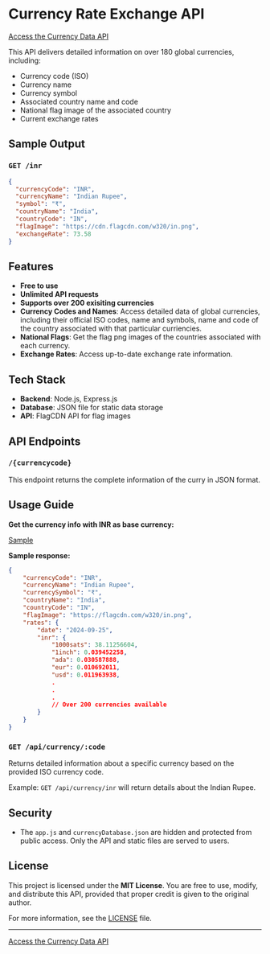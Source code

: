 # Currency Rate Exchange API

[Access the Currency Data API](http://localhost:3000/api/currency/inr)

This API delivers detailed information on over 180 global currencies, including:

- Currency code (ISO)
- Currency name
- Currency symbol
- Associated country name and code
- National flag image of the associated country
- Current exchange rates

## Sample Output

### `GET /inr`

```json
{
  "currencyCode": "INR",
  "currencyName": "Indian Rupee",
  "symbol": "₹",
  "countryName": "India",
  "countryCode": "IN",
  "flagImage": "https://cdn.flagcdn.com/w320/in.png",
  "exchangeRate": 73.58
}
```

## Features

- **Free to use**
- **Unlimited API requests**
- **Supports over 200 exisiting currencies**
- **Currency Codes and Names**: Access detailed data of global currencies, including their official ISO codes, name and symbols, name and code of the country associated with that particular curriencies.
- **National Flags**: Get the flag png images of the countries associated with each currency.
- **Exchange Rates**: Access up-to-date exchange rate information.

## Tech Stack

- **Backend**: Node.js, Express.js
- **Database**: JSON file for static data storage
- **API**: FlagCDN API for flag images


## API Endpoints

### `/{currencycode}`

This endpoint returns the complete information of the curry in JSON format.


## Usage Guide
**Get the currency info with INR as base currency:**

[Sample](https://localhost:3000)



**Sample response:**
```json
{
    "currencyCode": "INR",
    "currencyName": "Indian Rupee",
    "currencySymbol": "₹",
    "countryName": "India",
    "countryCode": "IN",
    "flagImage": "https://flagcdn.com/w320/in.png",
    "rates": {
        "date": "2024-09-25",
        "inr": {
            "1000sats": 38.11256604,
            "1inch": 0.039452258,
            "ada": 0.030587888,
            "eur": 0.010692011,
            "usd": 0.011963938,
            .
            .
            .
            // Over 200 currencies available
        }
    }
}

```

### `GET /api/currency/:code`

Returns detailed information about a specific currency based on the provided ISO currency code.

 Example: `GET /api/currency/inr` will return details about the Indian Rupee.



## Security

- The `app.js` and `currencyDatabase.json` are hidden and protected from public access. Only the API and static files are served to users.

## License

This project is licensed under the **MIT License**. You are free to use, modify, and distribute this API, provided that proper credit is given to the original author. 

For more information, see the [LICENSE](LICENSE) file.

---

[Access the Currency Data API](http://localhost:3000/api/currency/inr)
